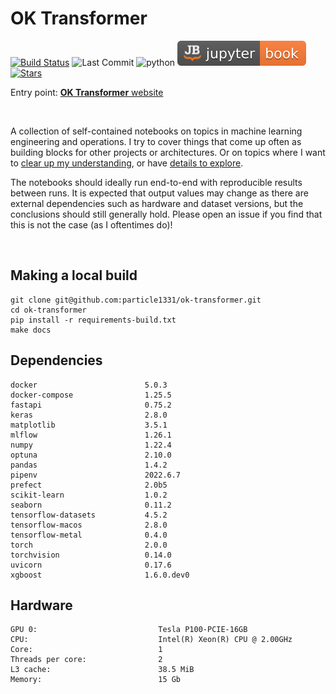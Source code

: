 # OK Transformer

[![Build Status](https://img.shields.io/endpoint.svg?url=https%3A%2F%2Factions-badge.atrox.dev%2Fparticle1331%2Fok-transformer%2Fbadge%3Fref%3Dmaster&label=build&logo=none)](https://actions-badge.atrox.dev/particle1331/ok-transformer/goto?ref=master)
![Last Commit](https://img.shields.io/github/last-commit/particle1331/ok-transformer/master)
![python](https://img.shields.io/github/pipenv/locked/python-version/particle1331/ok-transformer)
![jupyter-book](https://github.com/executablebooks/jupyter-book/raw/master/docs/images/badge.svg)
[![Stars](https://img.shields.io/github/stars/particle1331/ok-transformer?style=social)](https://github.com/particle1331/ok-transformer) 

Entry point: [**OK Transformer** website](https://particle1331.github.io/ok-transformer/intro.html)

<br>

A collection of self-contained notebooks on topics in machine 
learning engineering and operations. I try to cover things that 
come up often as building blocks for other projects or architectures. 
Or on topics where I want to [clear up my understanding](http://www.paulgraham.com/words.html),
or have [details to explore](http://www.paulgraham.com/getideas.html). 

The notebooks 
should ideally run end-to-end with reproducible results between 
runs. It is expected that output values may change as there 
are external dependencies such as hardware and dataset versions, 
but the conclusions should still generally hold. Please open an issue
if you find that this is not the case (as I oftentimes do)!

<br>

## Making a local build

```
git clone git@github.com:particle1331/ok-transformer.git
cd ok-transformer
pip install -r requirements-build.txt
make docs
```

## Dependencies

```text
docker                        5.0.3
docker-compose                1.25.5
fastapi                       0.75.2
keras                         2.8.0
matplotlib                    3.5.1
mlflow                        1.26.1
numpy                         1.22.4
optuna                        2.10.0
pandas                        1.4.2
pipenv                        2022.6.7
prefect                       2.0b5
scikit-learn                  1.0.2
seaborn                       0.11.2
tensorflow-datasets           4.5.2
tensorflow-macos              2.8.0
tensorflow-metal              0.4.0
torch                         2.0.0
torchvision                   0.14.0
uvicorn                       0.17.6
xgboost                       1.6.0.dev0
```

## Hardware

```
GPU 0:                           Tesla P100-PCIE-16GB
CPU:                             Intel(R) Xeon(R) CPU @ 2.00GHz
Core:                            1
Threads per core:                2
L3 cache:                        38.5 MiB
Memory:                          15 Gb
```
